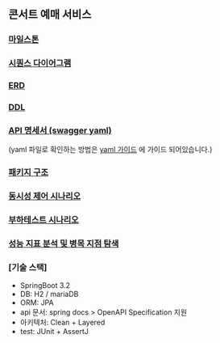 ## 콘서트 예매 서비스

### [마일스톤](https://github.com/users/Cheondongmin/projects/11/views/1?groupedBy%5BcolumnId%5D=Milestone)
### [시퀀스 다이어그램](https://github.com/Cheondongmin/hhplus-concert-java/blob/main/docs/sequence.md)
### [ERD](https://github.com/Cheondongmin/hhplus-concert-java/blob/main/docs/erd.md)
### [DDL](https://github.com/Cheondongmin/hhplus-concert-java/blob/main/docs/ddl.sql)
### [API 명세서 (swagger yaml)](https://github.com/Cheondongmin/hhplus-concert-java/blob/main/docs/swagger.yaml)
(yaml 파일로 확인하는 방법은 [yaml 가이드](https://github.com/Cheondongmin/hhplus-concert-java/blob/main/docs/swagger_yaml_guide.md) 에 가이드 되어있습니다.)
### [패키지 구조](https://github.com/Cheondongmin/hhplus-concert-java/blob/main/docs/pakege_guide.md)
### [동시성 제어 시나리오](https://github.com/Cheondongmin/hhplus-concert-java/blob/main/docs/concurrency.md)
### [부하테스트 시나리오](https://github.com/Cheondongmin/hhplus-concert-java/blob/main/docs/test/performence-test.md)
### [성능 지표 분석 및 병목 지점 탐색](https://github.com/Cheondongmin/hhplus-concert-java/blob/main/docs/test/performance-analysis.md)

### [기술 스택]
- SpringBoot 3.2
- DB: H2 / mariaDB
- ORM: JPA
- api 문서: spring docs > OpenAPI Specification 지원
- 아키텍처: Clean + Layered
- test: JUnit + AssertJ

